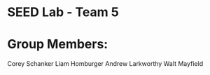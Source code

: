 # SEED Lab - Team 5

# Group Members:
Corey Schanker
Liam Homburger
Andrew Larkworthy
Walt Mayfield

